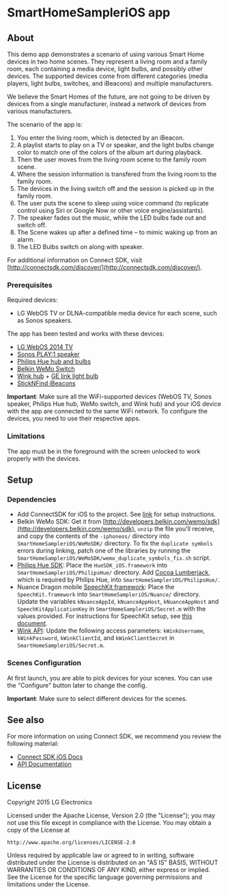 # SmartHomeSampleriOS app

## About

This demo app demonstrates a scenario of using various Smart Home devices in two home scenes. They represent a living room and a family room, each containing a media device, light bulbs, and possibly other devices. The supported devices come from different categories (media players, light bulbs, switches, and iBeacons) and multiple manufacturers.

We believe the Smart Homes of the future, are not going to be driven by devices from a single manufacturer, instead a network of devices from various manufacturers.

The scenario of the app is:

1. You enter the living room, which is detected by an iBeacon.
2. A playlist starts to play on a TV or speaker, and the light bulbs change color to match one of the colors of the album art during playback.
3. Then the user moves from the living room scene to the family room scene.
4. Where the session information is transfered from the living room to the family room.
  1. The devices in the living switch off and the session is picked up in the family room.
5. The user puts the scene to sleep using voice command (to replicate control using Siri or Google Now or other voice engine/assistants).
  1. The speaker fades out the music, while the LED bulbs fade out and switch off.
6. The Scene wakes up after a defined time – to mimic waking up from an alarm.
  1. The LED Bulbs switch on along with speaker.

For additional information on Connect SDK, visit [http://connectsdk.com/discover/](http://connectsdk.com/discover/).

### Prerequisites

Required devices:

* LG WebOS TV or DLNA-compatible media device for each scene, such as Sonos speakers.

The app has been tested and works with these devices:

* [LG WebOS 2014 TV](http://www.lg.com/us/experience-tvs/smart-tv)
* [Sonos PLAY:1 speaker](http://www.sonos.com/sonos-shop/products/play1)
* [Philips Hue hub and bulbs](http://www2.meethue.com/en-us/)
* [Belkin WeMo Switch](http://www.belkin.com/us/p/F7C027fc/)
* [Wink hub](http://www.wink.com/products/wink-hub/) + [GE link light bulb](http://gelinkbulbs.com)
* [StickNFind iBeacons](https://www.sticknfind.com/sticknfind.aspx)

**Important**: Make sure all the WiFi-supported devices (WebOS TV, Sonos speaker, Philips Hue hub, WeMo switch, and Wink hub) and your iOS device with the app are connected to the same WiFi network. To configure the devices, you need to use their respective apps.

### Limitations

The app must be in the foreground with the screen unlocked to work properly with the devices.

## Setup

### Dependencies

- Add ConnectSDK for iOS to the project. See [link](https://github.com/ConnectSDK/Connect-SDK-iOS) for setup instructions.
- Belkin WeMo SDK: Get it from [http://developers.belkin.com/wemo/sdk](http://developers.belkin.com/wemo/sdk), `unzip` the file you'll receive, and copy the contents of the `-iphoneos/` directory into `SmartHomeSampleriOS/WeMoSDK/` directory. To fix the `duplicate symbols` errors during linking, patch one of the libraries by running the `SmartHomeSampleriOS/WeMoSDK/wemo_duplicate_symbols_fix.sh` script.
- [Philips Hue SDK](http://www.developers.meethue.com/documentation/apple-sdk): Place the `HueSDK_iOS.framework` into `SmartHomeSampleriOS/PhilipsHue/` directory. Add [Cocoa Lumberjack](https://github.com/PhilipsHue/PhilipsHueSDK-iOS-OSX/tree/master/Lumberjack), which is required by Philips Hue, into `SmartHomeSampleriOS/PhilipsHue/`.
- Nuance Dragon mobile [SpeechKit framework](http://nuancemobiledeveloper.com/public/index.php): Place the `SpeechKit.framework` into `SmartHomeSampleriOS/Nuance/` directory. Update the variables `kNuanceAppId`, `kNuanceAppHost`, `kNuanceAppHost` and `SpeechKitApplicationKey` in `SmartHomeSampleriOS/Secret.m` with the values provided. For instructions for SpeechKit setup, see [this document](http://dragonmobile.nuancemobiledeveloper.com/public/Help/DragonMobileSDKReference_iOS/SpeechKit_Guide/ServerConnection.html).
- [Wink API](http://docs.wink.apiary.io): Update the following access parameters: `kWinkUsername`, `kWinkPassword`, `kWinkClientId`, and `kWinkClientSecret` in `SmartHomeSampleriOS/Secret.m`.

### Scenes Configuration

At first launch, you are able to pick devices for your scenes. You can use the "Configure" button later to change the config.

**Important**: Make sure to select different devices for the scenes.

## See also

For more information on using Connect SDK, we recommend you review the following material:

- [Connect SDK iOS Docs](http://connectsdk.com/docs/ios)
- [API Documentation](http://connectsdk.com/apis/ios/)

## License

Copyright 2015 LG Electronics

Licensed under the Apache License, Version 2.0 (the "License");
you may not use this file except in compliance with the License.
You may obtain a copy of the License at

    http://www.apache.org/licenses/LICENSE-2.0

Unless required by applicable law or agreed to in writing, software
distributed under the License is distributed on an "AS IS" BASIS,
WITHOUT WARRANTIES OR CONDITIONS OF ANY KIND, either express or implied.
See the License for the specific language governing permissions and
limitations under the License.
